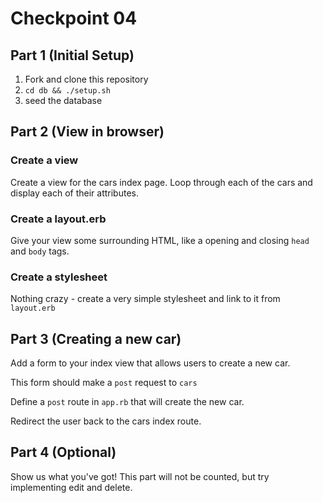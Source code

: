 # Checkpoint 04

## Part 1 (Initial Setup)

1. Fork and clone this repository
1. `cd db && ./setup.sh`
1. seed the database

## Part 2 (View in browser)

### Create a view

Create a view for the cars index page. Loop through
each of the cars and display each of their attributes.

### Create a layout.erb

Give your view some surrounding HTML, like a opening and closing `head`
and `body` tags.

### Create a stylesheet

Nothing crazy - create a very simple stylesheet and link to it from `layout.erb`

## Part 3 (Creating a new car)

Add a form to your index view that allows users to create a new car.

This form should make a `post` request to `cars`

Define a `post` route in `app.rb` that will create the new car.

Redirect the user back to the cars index route.

## Part 4 (Optional)

Show us what you've got! This part will not be counted, but try implementing
edit and delete.
